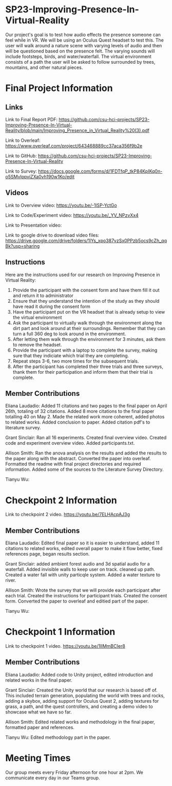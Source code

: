 # SP23-Improving-Presence-In-Virtual-Reality

Our project's goal is to test how audio effects the presence someone can feel while in VR. We will be using an Oculus Quest headset to test this. The user will walk around a nature scene with varying levels of audio and then will be questioned based on the presence felt. The varying sounds will include footsteps, birds, and water/waterfall. The virtual environment consists of a path the user will be asked to follow surrounded by trees, mountains, and other natural pieces. 

# Final Project Information

## Links

Link to Final Report PDF: https://github.com/csu-hci-projects/SP23-Improving-Presence-In-Virtual-Reality/blob/main/Improving_Presence_in_Virtual_Reality%20(3).pdf

Link to Overleaf: https://www.overleaf.com/project/643468889cc37aca356f9b2e

Link to GitHub: https://github.com/csu-hci-projects/SP23-Improving-Presence-In-Virtual-Reality

Link to Survey: https://docs.google.com/forms/d/1FDTfqP_tkP84KpIKq0n-o5SMvlppviZXa0vh190w1Ko/edit

## Videos

Link to Overview video:  https://youtu.be/-1lSP-YctGo

Link to Code/Experiment video: https://youtu.be/_YV_NPzvXx4

Link to Presentation video: 

Link to google drive to download video files: https://drive.google.com/drive/folders/1lYs_xpo387vzSx0PPzb5ocs9cZh_qqBk?usp=sharing


## Instructions 

Here are the instructions used for our research on Improving Presence in Virtual Reality:

1. Provide the participant with the consent form and have them fill it out and return it to administrator
2. Ensure that they understand the intention of the study as they should have read it during the consent form
3. Have the participant put on the VR headset that is already setup to view the virtual environment
4. Ask the participant to virtually walk through the environment along the dirt part and look around at their surroundings. Remember that they 
  can turn a full 360 deg to look around in the environment. 
5. After letting them walk through the environment for 3 minutes, ask them to remove the headset.
6. Provide the participant with a laptop to complete the survey, making sure that they indiciate which trial they are completing. 
7. Repeat steps 3-6, two more times for the subsequent trials. 
8. After the participant has completed their three trials and three surveys, thank them for their participation and inform them that their trial
  is complete.

## Member Contributions
Eliana Laudadio: Added 11 citations and two pages to the final paper on April 26th, totaling of 32 citations. Added 8 more citations to the final paper totalling 40 on May 2. Made the related work more coherent, added photos to related works. Added conclusion to paper. Added citation pdf's to literature survey.

Grant Sinclair: Ran all 16 experiments. Created final overview video. Created code and experiment overview video. Added participants.txt. 

Allison Smith: Ran the anova analysis on the results and added the results to the paper along with the abstract. Converted the paper into overleaf. Formatted the readme with final project directories and required information. Added some of the sources to the Literature Survey Directory.  

Tianyu Wu: 

# Checkpoint 2 Information
Link to checkpoint 2 video. https://youtu.be/7ELHAcpAJ3g

## Member Contributions
Eliana Laudadio: Edited final paper so it is easier to understand, added 11 citations to related works, edited overall paper to make it flow better, fixed references page, began results section.

Grant Sinclair: added ambient forest audio and 3d spatial audio for a waterfall. Added invisible walls to keep user on track. cleaned up path. Created a water fall with unity particqle system. Added a water texture to river. 

Allison Smith: Wrote the survey that we will provide each participant after each trial. Created the instructions for participant trials. Created the consent form. Converted the paper to overleaf and editied part of the paper. 

Tianyu Wu:

#  Checkpoint 1 Information
Link to checkpoint 1 video. https://youtu.be/1IIMmBCIer8

## Member Contributions
Eliana Laudadio: Added code to Unity project, edited introduction and related works in the final paper.

Grant Sinclair: Created the Unity world that our research is based off of. This included terrain generation, populating the world with trees and rocks, adding a skybox, adding support for Oculus Quest 2, adding textures for grass, a path, and the quest controllers, and creating a demo video to showcase what we have so far.

Allison Smith: Edited related works and methodology in the final paper, formatted paper and references. 

Tianyu Wu: Edited methodology part in the paper.

# Meeting Times
Our group meets every Friday afternoon for one hour at 2pm. We communicate every day in our Teams group.

